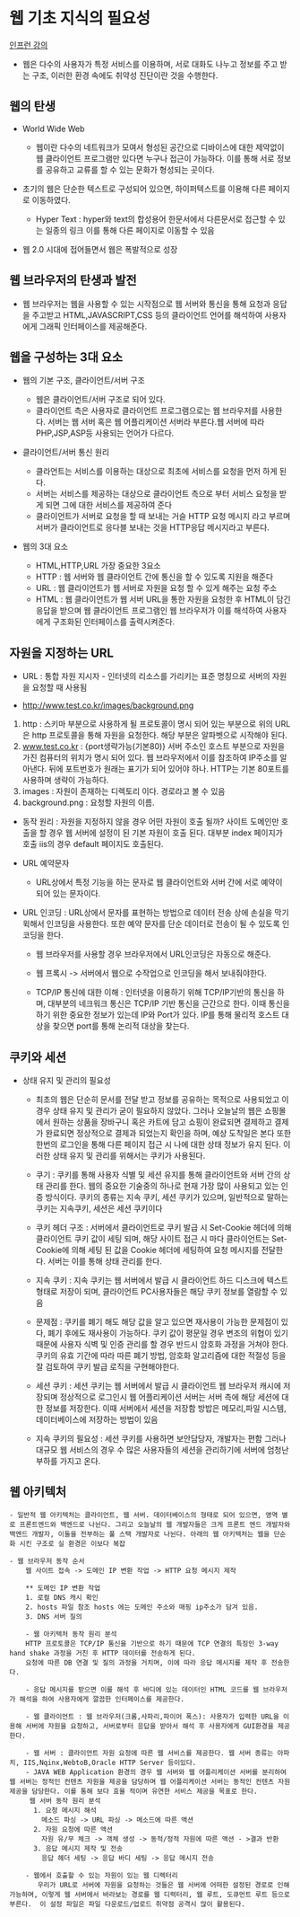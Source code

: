 # 웹 기초 지식의 필요성
[인프런 강의](https://www.inflearn.com/course/%EC%9B%B9-%EA%B8%B0%EC%88%A0-%EA%B8%B0%EC%B4%88)
- 웹은 다수의 사용자가 특정 서비스를 이용하며, 서로 대화도 나누고 정보를 주고 받는 구조, 이러한 환경 속에도 취약성 진단이란 것을 수행한다.

## 웹의 탄생

- World Wide Web 
    - 웹이란 다수의 네트워크가 모여서 형성된 공간으로 디바이스에 대한 제약없이 웹 클라이언트 프로그램만 있다면 누구나 접근이 가능하다. 이를 통해 서로 정보를 공유하고 교류를 할 수 있는 문화가 형성되는 곳이다.

- 초기의 웹은 단순한 텍스트로 구성되어 있으면, 하이퍼텍스트를 이용해 다른 페이지로 이동하였다.
    - Hyper Text : hyper와 text의 합성용어
    한문서에서 다른문서로 접근할 수 있는 일종의 링크 이를 통해 다른 페이지로 이동할 수 있음
- 웹 2.0 시대에 접어들면서 웹은 폭발적으로 성장

## 웹 브라우저의 탄생과 발전

- 웹 브라우저는 웹을 사용할 수 있는 시작점으로 웹 서버와 통신을 통해 요청과 응답을 주고받고 HTML,JAVASCRIPT,CSS 등의 클라이언트 언어를 해석하여 사용자에게 그래픽 인터페이스를 제공해준다.

## 웹을 구성하는 3대 요소

- 웹의 기본 구조, 클라이언트/서버 구조
    - 웹은 클라이언트/서버 구조로 되어 있다.
    - 클라이언트 측은 사용자로 클라이언트 프로그램으로는 웹 브라우저를 사용한다. 서버는 웹 서버 혹은 웹 어플리케이션 서버라 부른다.웹 서버에 따라 PHP,JSP,ASP등 사용되는 언어가 다르다.

- 클라이언트/서버 통신 원리
    - 클라언트는 서비스를 이용하는 대상으로 최초에 서비스를 요청을 먼저 하게 된다.
    - 서버는 서비스를 제공하는 대상으로 클라이언트 측으로 부터 서비스 요청을 받게 되면 그에 대한 서비스를 제공하여 준다
    - 클라이언트가 서버로 요청을 할 때 보내는 거슬 HTTP 요청 메시지 라고 부르며 서버가 클라이언트로 응다블 보내는 것을  HTTP응답 메시지라고 부른다.
- 웹의 3대 요소 
    - HTML,HTTP,URL 가장 중요한 3요소
    - HTTP : 웹 서버와 웹 클라이언트 간에 통신을 할 수 있도록 지원을 해준다
    - URL : 웹 클라이언트가 웹 서버로 자원을 요청 할 수 있게 해주는 요청 주소
    - HTML : 웹 클라이언트가 웹 서버 URL을 통한 자원을 요청한 후 HTML이 담긴 응답을 받으며 웹 클라이언트 프로그램인 웹 브라우저가 이를 해석하여 사용자에게 구조화된 인터페이스를 출력시켜준다.
## 자원을 지정하는 URL

 - URL : 통합 자원 지시자 - 인터넷의 리소스를 가리키는 표준 명칭으로 서버의 자원을 요청할 때 사용됨

 - http://www.test.co.kr/images/background.png

 1. http : 스키마 부분으로 사용하게 될 프로토콜이 명시 되어 있는 부분으로 위의 URL은 http 프로토콜을 통해 자원을 요청한다. 해당 부분은 알파벳으로 시작해야 된다.
 2. www.test.co.kr : {port생략가능(기본80)}
 서버 주소인 호스트 부분으로 자원을 가진 컴퓨터의 위치가 명시 되어 있다. 웹 브라우저에서 이를 참조하여 IP주소를 알아낸다. 뒤에 포트번호가 원래는 표기가 되어 있어야 하나. HTTP는 기본 80포트를 사용하며 생략이 가능하다.
 3. images : 자원이 존재하는 디렉토리 이다. 경로라고 볼 수 있음
 4. background.png : 요청할 자원의 이름.

 - 동작 원리 : 자원을 지정하지 않을 경우 어떤 자원이 호출 될까? 사이트 도메인만 호출을 할 경우 웹 서버에 설정이 된 기본 자원이 호출 된다. 대부분 index 페이지가 호출 iis의 경우 default 페이지도 호출된다.

 - URL 예약문자
    - URL상에서 특정 기능을 하는 문자로 웹 클라이언트와 서버 간에 서로 예약이 되어 있는 문자이다.

 - URL 인코딩 : URL상에서 문자를 표현하는 방법으로 데이터 전송 상에 손실을 막기 윅해서 인코딩을 사용한다. 또한 예약 문자를 단순 데이터로 전송이 될 수 있도록 인코딩을 한다.
    - 웹 브라우저를 사용할 경우 브라우저에서 URL인코딩은 자동으로 해준다.
    - 웹 프록시 -> 서버에서 웹으로 수작업으로 인코딩을 해서 보내줘야한다.


   - TCP/IP 통신에 대한 이해 : 인터넷을 이용하기 위해 TCP/IP기반의 통신을 하며, 대부분의 네크워크 통신은 TCP/IP 기반 통신을 근간으로 한다.
     이때 통신을 하기 위한 중요한 정보가 있는데 IP와 Port가 있다. IP를 통해 물리적 호스트 대상을 찾으면 port를 통해 논리적 대상을 찾는다.
    
## 쿠키와 세션
 - 상태 유지 및 관리의 필요성
    - 최초의 웹은 단순히 문서를 전달 받고 정보를 공유하는 목적으로 사용되었고 이 경우 상태 유지 및 관리가 굳이 필요하지 않았다.
    그러나 오늘날의 웹은 쇼핑몰에서 원하는 상품을 장바구니 혹은 카트에 담고 쇼핑이 완료되면 결제하고 결제가 완료되면 정상적으로 결제과 되었는지 확인을 하며, 예상 도착일은 본다 또한 한번의 로그인을 통해 다른 페이지 접근 시 나에 대한 상태 정보가 유지 된다. 이러한 상태 유지 및 관리를 위해서는 쿠키가 사용된다.

    - 쿠기 : 쿠키를 통해 사용자 식별 및 세션 유지를 통해 클라이언트와 서버 간의 상태 관리를 한다. 웹의 중요한 기술중의 하나로 현재 가장 많이 사용되고 있는 인증 방식이다. 쿠키의 종류는 지속 쿠키, 세션 쿠키가 있으며, 일반적으로 말하는 쿠키는 지속쿠키, 세션은 세션 쿠키이다

    - 쿠키 헤더 구조 : 서버에서 클라이언트로 쿠키 발급 시  Set-Cookie 헤더에 의해 클라이언트 쿠키 값이 세팅 되며, 해당 사이트 접근 시 마다 클라이언트는 Set-Cookie에 의해 세팅 된 값을  Cookie 헤더에 세팅하여 요청 메시지를 전달한다. 서버는 이를 통해 상태 관리를 한다.

    - 지속 쿠키 : 지속 쿠키는 웹 서버에서 발급 시 클라이언트 하드 디스크에 텍스트 형태로 저장이 되며, 클라이언트 PC사용자들은 해당 쿠키 정보를 열람할 수 있음
    - 문제점 : 쿠키를 폐기 해도 해당 값을 알고 있으면 재사용이 가능한 문제점이 있다, 폐기 후에도 재사용이 가능하다. 쿠키 값이 평문일 경우 변조의 위협이 있기 때문에 사용자 식벽 및 인증 관리를 할 경우 반드시 암호화 과정을 거쳐야 한다. 쿠키의 유효 기간에 따라 따른 폐기 방법, 암호화 알고리즘에 대한 적절성 등을 잘 검토하여 쿠키 발급 로직을 구현해야한다.

    - 세션 쿠키 : 세션 쿠키는 웹 서버에서 발급 시 클라이언트 웹 브라우저 캐시에 저장되며 정상적으로 로그인시 웹 어플리케이션 서버는 서버 측에 해당 세션에 대한 정보를 저장한다. 이때 서버에서 세션을 저장함 방밥은 메모리,파일 시스템, 데이터베이스에 저장하는 방법이 있음

    - 지속 쿠키의 필요성 : 세션 쿠키를 사용하면 보안담당자, 개발자는 편함 그러나 대규모 웹 서비스의 경우 수 많은 사용자들의 세션을 관리하기에 서버에 엄청난 부하를 가지고 온다.

## 웹 아키텍처

    - 일반적 웹 아키텍처는 클라이언트, 웹 서버. 데이터베이스의 형태로 되어 있으면, 영역 별로 프론트엔드와 백엔드로 나뉜다. 그리고 오늘날의 웹 개발자들은 크게 프론트 엔드 개발자와 백엔드 개발자, 이둘을 전부하는 풀 스택 개발자로 나뉜다. 아래의 웹 아키텍처는 웹을 단순화 시킨 구조로 실 환경은 이보다 복잡

    - 웹 브라우저 동작 순서
        웹 사이트 접속 -> 도메인 IP 변환 작업 -> HTTP 요청 메시지 제작

        ** 도메인 IP 변환 작업
        1. 로컬 DNS 캐시 확인
        2. hosts 파일 참조 hosts 에는 도메인 주소와 매핑 ip주소가 담겨 있음.
        3. DNS 서버 질의

        - 웹 아키텍처 동작 원리 분석
        HTTP 프로토콜은 TCP/IP 통신을 기반으로 하기 때문에 TCP 연결의 특징인 3-way hand shake 과정을 거친 후 HTTP 데이터를 전송하게 된다.
        요청에 따른 DB 연결 및 질의 과정을 거치며, 이에 따라 응답 메시지를 제작 후 전송한다.

        - 응답 메시지를 받으면 이를 해석 후 바디에 있는 데이터인 HTML 코드를 웹 브라우저가 해석을 하여 사용자에게 깔끔한 인터페이스를 제공한다.

        - 웹 클라이언트 : 웹 브라우저(크롬,사파리,파이어 폭스): 사용자가 입력한 URL을 이용해 서버에 자원을 요청하고, 서버로부터 응답을 받아서 해석 후 사용자에게 GUI환경을 제공한다.

        - 웹 서버 : 클라이언트 자원 요청에 따른 웹 서비스를 제공한다. 웹 서버 종류는 아파치, IIS,Nqinx,WebtoB,Oracle HTTP Server 등이있다.
        - JAVA WEB Application 환경의 경우 웹 서버와 웹 어플리케이션 서버를 분리하여 웹 서버는 정적인 컨텐츠 자원을 제공을 담당하며 웹 어플리케이션 서버는 동적인 컨텐츠 자원 제공을 담당한다. 이를 통해 보다 효율 적이며 유연한 서비스 제공을 목표로 한다.
         웹 서버 동작 원리 분석
          1. 요청 메시지 해석 
            메소드 파싱 -> URL 파싱 -> 메소드에 따른 액션 
          2. 자원 요청에 따른 액션
            자원 유/무 체크 -> 객체 생성 -> 동적/정적 자원에 따른 액션 - >결과 반환
          3. 응답 메시지 제작 및 전송
            응답 헤더 세팅 -> 응답 바디 세팅 -> 응답 메시지 전송

        - 웹에서 호출할 수 있는 자원이 있는 웹 디렉터리
           우리가 URL로 서버에 자원을 요청하는 것들은 웹 서버에 어떠한 설정된 경로로 인해 가능하며, 이렇게 웹 서버에서 바라보는 경로를 웹 디력터리, 웹 루트, 도큐먼트 루트 등으로 부른다.  이 설정 파일은 파일 다운로드/업로드 취약점 공격시 많이 활용된다.


